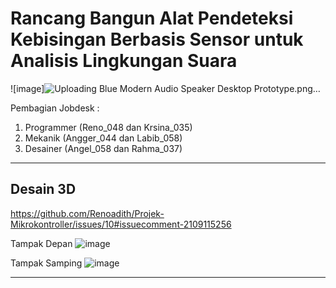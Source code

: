 # Rancang Bangun Alat Pendeteksi Kebisingan Berbasis Sensor untuk Analisis Lingkungan Suara
![image]![Uploading Blue Modern Audio Speaker Desktop Prototype.png…]()

Pembagian Jobdesk :
1. Programmer (Reno_048 dan Krsina_035)
2. Mekanik (Angger_044 dan Labib_058)
3. Desainer (Angel_058 dan Rahma_037)
---
## Desain 3D
https://github.com/Renoadith/Projek-Mikrokontroller/issues/10#issuecomment-2109115256

Tampak Depan
![image](https://github.com/Renoadith/Projek-Mikrokontroller/assets/168974067/cd8f0399-5477-43ad-94a6-99c94dabc76f)

Tampak Samping
![image](https://github.com/Renoadith/Projek-Mikrokontroller/assets/168974067/a0962f13-eeed-4fc2-9eb1-a15372193779)

---
